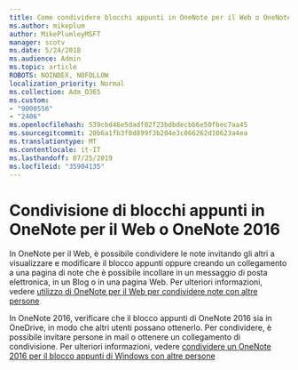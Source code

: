 ```yaml
---
title: Come condividere blocchi appunti in OneNote per il Web o OneNote 2016
ms.author: mikeplum
author: MikePlumleyMSFT
manager: scotv
ms.date: 5/24/2018
ms.audience: Admin
ms.topic: article
ROBOTS: NOINDEX, NOFOLLOW
localization_priority: Normal
ms.collection: Adm_O365
ms.custom:
- "9000556"
- "2406"
ms.openlocfilehash: 539cbd46e5dadf02f23bdbdecbb6e50fbec7aa45
ms.sourcegitcommit: 20b6a1fb3f0d899f3b204e3c066262d10623a4ea
ms.translationtype: MT
ms.contentlocale: it-IT
ms.lasthandoff: 07/25/2019
ms.locfileid: "35904135"
---
```

# <a name="share-notebooks-in-onenote-for-the-web-or-onenote-2016"></a>Condivisione di blocchi appunti in OneNote per il Web o OneNote 2016

In OneNote per il Web, è possibile condividere le note invitando gli altri a visualizzare e modificare il blocco appunti oppure creando un collegamento a una pagina di note che è possibile incollare in un messaggio di posta elettronica, in un Blog o in una pagina Web. Per ulteriori informazioni, vedere [utilizzo di OneNote per il Web per condividere note con altre persone](https://support.office.com/article/D3481FBE-E06C-4883-B7E9-B2EE9F38AED3)

In OneNote 2016, verificare che il blocco appunti di OneNote 2016 sia in OneDrive, in modo che altri utenti possano ottenerlo. Per condividere, è possibile invitare persone in mail o ottenere un collegamento di condivisione. Per ulteriori informazioni, vedere [condividere un OneNote 2016 per il blocco appunti di Windows con altre persone](https://support.office.com/article/d14b6033-7a95-4536-9216-bb0a5e0f8285)